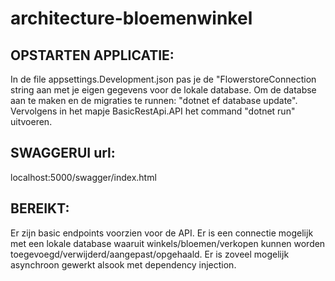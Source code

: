 # architecture-bloemenwinkel

## OPSTARTEN APPLICATIE: 
In de file appsettings.Development.json pas je de "FlowerstoreConnection string aan met je eigen gegevens voor de lokale database. Om de databse aan te maken en de migraties te runnen: "dotnet ef database update". Vervolgens in het mapje BasicRestApi.API het command "dotnet run" uitvoeren.
                      

## SWAGGERUI url: 
localhost:5000/swagger/index.html

## BEREIKT:
Er zijn basic endpoints voorzien voor de API. Er is een connectie mogelijk met een lokale database waaruit winkels/bloemen/verkopen kunnen worden toegevoegd/verwijderd/aangepast/opgehaald. Er is zoveel mogelijk asynchroon gewerkt alsook met dependency injection.

